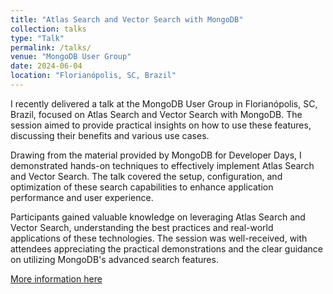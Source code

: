 ```yaml
---
title: "Atlas Search and Vector Search with MongoDB"
collection: talks
type: "Talk"
permalink: /talks/
venue: "MongoDB User Group"
date: 2024-06-04
location: "Florianópolis, SC, Brazil"
---
```

I recently delivered a talk at the MongoDB User Group in Florianópolis, SC, Brazil, focused on Atlas Search and Vector Search with MongoDB. The session aimed to provide practical insights on how to use these features, discussing their benefits and various use cases.

Drawing from the material provided by MongoDB for Developer Days, I demonstrated hands-on techniques to effectively implement Atlas Search and Vector Search. The talk covered the setup, configuration, and optimization of these search capabilities to enhance application performance and user experience.

Participants gained valuable knowledge on leveraging Atlas Search and Vector Search, understanding the best practices and real-world applications of these technologies. The session was well-received, with attendees appreciating the practical demonstrations and the clear guidance on utilizing MongoDB's advanced search features.

[More information here](https://mongodb-developer.github.io/search-lab/)